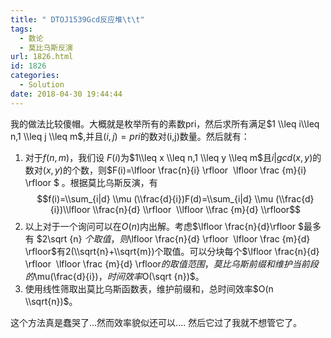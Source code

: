 ```yaml
---
title: " DTOJ1539Gcd反应堆\t\t"
tags:
  - 数论
  - 莫比乌斯反演
url: 1826.html
id: 1826
categories:
  - Solution
date: 2018-04-30 19:44:44
---
```


我的做法比较傻帽。大概就是枚举所有的素数pri，然后求所有满足$1 \\leq i\\leq n,1 \\leq j \\leq m$,并且$(i,j)=pri$的数对(i,j)数量。然后就有：

1.  对于$f(n,m)$，我们设 $F(i)$为$1\\leq x \\leq n,1 \\leq y \\leq m$且$i|gcd(x,y)$的数对$(x,y)$的个数，则$F(i)=\\lfloor \\frac{n}{i} \\rfloor  \\lfloor \\frac {m}{i} \\rfloor $ 。根据莫比乌斯反演，有$$f(i)=\\sum_{i|d} \\mu (\\frac{d}{i})F(d)=\\sum_{i|d} \\mu (\\frac{d}{i})\\lfloor \\frac{n}{d} \\rfloor  \\lfloor \\frac {m}{d} \\rfloor$$
2.  以上对于一个询问可以在$O(n)$内出解。考虑$\\lfloor \\frac{n}{d}\\rfloor $最多有 $2\\sqrt {n} $个取值，则$\\lfloor \\frac{n}{d} \\rfloor  \\lfloor \\frac {m}{d} \\rfloor$有2(\\sqrt{n}+\\sqrt{m})个取值。可以分块每个$\\lfloor \\frac{n}{d} \\rfloor  \\lfloor \\frac {m}{d} \\rfloor$的取值范围，莫比乌斯前缀和维护当前段的$\\mu(\\frac{d}{i})$，时间效率$O(\\sqrt {n})$。
3.  使用线性筛取出莫比乌斯函数表，维护前缀和，总时间效率$O(n \\sqrt{n})$。

这个方法真是蠢哭了...然而效率貌似还可以.... 然后它过了我就不想管它了。